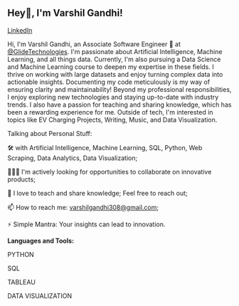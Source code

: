 ## Hey👋, I'm Varshil Gandhi!
[LinkedIn](www.linkedin.com/in/varshil-gandhi-08470b200)


Hi, I'm Varshil Gandhi, an Associate Software Engineer 🚀 at [@GlideTechnologies]([https://www.linkedin.com/in/your-linkedin-profile](https://www.bing.com/ck/a?!&&p=ddaea06a03dd929fJmltdHM9MTcxNjMzNjAwMCZpZ3VpZD0wNGM1ZTgwZS1kOTlhLTY4YTktM2M0Mi1mYzNjZDgwMTY5NGMmaW5zaWQ9NTUyMQ&ptn=3&ver=2&hsh=3&fclid=04c5e80e-d99a-68a9-3c42-fc3cd801694c&u=a1aHR0cHM6Ly93d3cuYmluZy5jb20vYWxpbmsvbGluaz91cmw9aHR0cHMlM2ElMmYlMmZnbGlkZW10ZWNoLmNvbSUyZiZzb3VyY2U9c2VycC1sb2NhbCZoPXdCRCUyYkdCR0pzcWo2TlRyU255QyUyYjN1ZXF2S3RzWHZUMVBpb011Y2JwZ1dNJTNkJnA9bHdfZ2J0JmlnPThFMTA5RjFCRTI3RDQwOUNCQTVFM0I1MEM0NzA2RDgyJnlwaWQ9WU40MDcweDc2NDM0MTQ3Mjg1NDA3NTg4MTM&ntb=1)). I'm passionate about Artificial Intelligence, Machine Learning, and all things data. Currently, I'm also pursuing a Data Science and Machine Learning course to deepen my expertise in these fields. I thrive on working with large datasets and enjoy turning complex data into actionable insights. Documenting my code meticulously is my way of ensuring clarity and maintainability!
Beyond my professional responsibilities, I enjoy exploring new technologies and staying up-to-date with industry trends. I also have a passion for teaching and sharing knowledge, which has been a rewarding experience for me. Outside of tech, I'm interested in topics like EV Charging Projects, Writing, Music, and Data Visualization.

Talking about Personal Stuff:

🛠 with Artificial Intelligence, Machine Learning, SQL, Python, Web Scraping, Data Analytics, Data Visualization;

👨🏻‍💻 I'm actively looking for opportunities to collaborate on innovative products;

💬 I love to teach and share knowledge; Feel free to reach out;

📫 How to reach me: varshilgandhi308@gmail.com;

⚡️ Simple Mantra: Your insights can lead to innovation.

**Languages and Tools:**

PYTHON

SQL 

TABLEAU

DATA VISUALIZATION








<!--
**varshilgandhi/VarshilGandhi** is a ✨ _special_ ✨ repository because its `README.md` (this file) appears on your GitHub profile.

Here are some ideas to get you started:

- 🔭 I’m currently working on ...
- 🌱 I’m currently learning ...
- 👯 I’m looking to collaborate on ...
- 🤔 I’m looking for help with ...
- 💬 Ask me about ...
- 📫 How to reach me: ...
- 😄 Pronouns: ...
- ⚡ Fun fact: ...
-->
